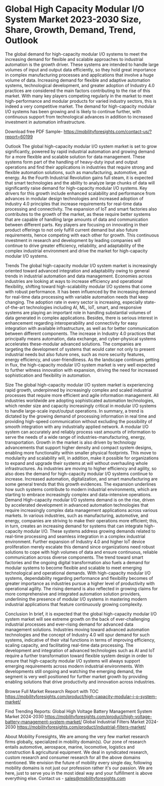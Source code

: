 # Global High Capacity Modular I/O System Market 2023-2030 Size, Share, Growth, Demand, Trend, Outlook

The global demand for high-capacity modular I/O systems to meet the increasing demand for flexible and scalable approaches to industrial automation is the growth driver. These systems are intended to handle large volumes of input and output data efficiently, so they hold great importance in complex manufacturing processes and applications that involve a huge volume of data. Increasing demand for flexible and adaptive automation systems, technological development, and greater adoption of Industry 4.0 practices are considered the main factors contributing to the rise of this market. With many key players competing regularly in the market to meet high-performance and modular products for varied industry sectors, this is indeed a very competitive market. The demand for high-capacity modular I/O systems has been growing and is likely to continue further, with continuous support from technological advances in addition to increased investment in automation infrastructure.

Download free PDF Sample- https://mobilityforesights.com/contact-us/?report=60199

Outlook
The global high-capacity modular I/O system market is set to grow significantly, powered by rapid industrial automation and growing demand for a more flexible and scalable solution for data management. These systems form part of the handling of heavy-duty input and output operations and find their applications in industries that require strong and flexible automation solutions, such as manufacturing, automotive, and energy. As the Fourth Industrial Revolution gains full steam, it is expected that smart technologies and the ability to analyze large chunks of data will significantly raise demand for high-capacity modular I/O systems. Key drivers for this growth include enhanced scalability and performance from advances in modular design technologies and increased adoption of Industry 4.0 principles that increase requirements for real-time data processing and connectivity. The expansion of IoT and smart factories also contributes to the growth of the market, as these require better systems that are capable of handling large amounts of data and communication between different parts. Key players are focusing on innovating in their product offerings to not only fulfill current demand but also future requirements, hence competing with each other for growth. This continuous investment in research and development by leading companies will continue to drive greater efficiency, reliability, and adaptability of the complex industrial environment and drive the market for high-capacity modular I/O systems.

Trends
The global high-capacity modular I/O system market is increasingly oriented toward advanced integration and adaptability owing to general trends in industrial automation and data management. Economies across industries are looking at ways to increase efficiency and operational flexibility, shifting toward high-scalability modular I/O systems that come with robust performance. It has been influenced by the increasing demand for real-time data processing with variable automation needs that keep changing. The adoption rate in every sector is increasing, especially state-of-the-art technologies including AI, ML, IoT, smart, and responsive systems are playing an important role in handling substantial volumes of data generated in complex applications. Besides, there is serious interest in enhancement regarding interoperability and connectivity for easy integration with available infrastructure, as well as for better communication between different components. The increase in Industry 4.0 practices that principally means automation, data exchange, and cyber-physical systems accelerates these-modular advanced solutions. The companies are targeting the development of systems that would cater not only to present industrial needs but also future ones, such as more security features, energy efficiency, and user-friendliness. As the landscape continues getting in flux, the high-capacity modular I/O system market is very well expected to further witness innovation with expansion, driving the need for increased sophistication and flexibility in automation.

Size
The global high-capacity modular I/O system market is experiencing rapid growth, underpinned by increasingly complex and scaled industrial processes that require more efficient and agile information management. All industries worldwide are adopting sophisticated automation technologies, which render size and capacity increasingly critical in modular I/O systems to handle large-scale input/output operations. In summary, a trend is dictated by the growing demand of processing information in real time and providing high-speed communication without excluding the possibility of smooth integration with any industrially applied network. A modular I/O system can accurately and reliably process vast amounts of information to serve the needs of a wide range of industries-manufacturing, energy, transportation. Growth in the market is also driven by technology advancements that support higher density and compact system designs, enabling more functionality within smaller physical footprints. This move to modularity and scalability will, in addition, make it possible for organizations to expand and upgrade their systems at will without overhauling whole infrastructures. As industries are moving to higher efficiency and agility, so also does the demand for high-capacity modular I/O systems continue to increase. Increased automation, digitalization, and smart manufacturing are some general trends that this growth evidences. The expansion underlines how such systems contribute to modern industrial environments, which are starting to embrace increasingly complex and data-intensive operations.
Demand 
High-capacity modular I/O systems demand is on the rise, driven by accelerated development in advanced automation technologies that require increasingly complex data management applications across various markets. In various industries, such as manufacturing, automotive, and energy, companies are striving to make their operations more efficient; this, in turn, creates an increasing demand for systems that can integrate high-capacity modular I/O. These systems address growing demands related to real-time processing and seamless integration in a complex industrial environment. Further expansion of Industry 4.0 and higher IoT device proliferation merely escalate this demand since organizations need robust solutions to cope with high volumes of data and ensure continuous, reliable communication across diverse components. The trend toward smart factories and the ongoing digital transformation also fuels a demand for modular systems to become flexible and scalable to meet emerging technological and operational demands. With high-capacity modular I/O systems, dependability regarding performance and flexibility becomes of greater importance as industries pursue a higher level of productivity with operational agility. The rising demand is also reflected in growing claims for more comprehensive and integrated automation solution providers, underlining the presence of modular I/O systems in mastering modern industrial applications that feature continuously growing complexity.

Conclusion
In brief, it is expected that the global high-capacity modular I/O system market will see extreme growth on the back of ever-challenging industrial processes and ever-rising demand for advanced data management solutions. Industries moving toward advanced automation technologies and the concept of Industry 4.0 will spur demand for such systems, indicative of their vital functions in terms of improving efficiency, scaling capacity, and facilitating real-time data processing. The development and integration of advanced technologies such as AI and IoT require a further transformation toward flexible system design in order to ensure that high-capacity modular I/O systems will always support emerging requirements across modern industrial environments. With developments still ongoing and watching the emerging demand, the segment is very well positioned for further market growth by providing enabling solutions that drive productivity and innovation across industries.

Browse Full Market Research Report with TOC  https://mobilityforesights.com/product/high-capacity-modular-i-o-system-market/

Find Trending Reports:
Global High Voltage Battery Management System Market 2024-2030
https://mobilityforesights.com/product/high-voltage-battery-management-system-market/
Global Industrial Filters Market 2024-2030
https://mobilityforesights.com/product/industrial-filters-market/


About Mobility Foresights,
We are among the very few market research firms globally, specialized in mobility domain(s). Our zone of research entails automotive, aerospace, marine, locomotive, logistics and construction & agricultural equipment. We deal in syndicated research, custom research and consumer research for all the above domains mentioned.
We envision the future of mobility every single day, following mobility domains is not just our profession rather it's our passion. We are here, just to serve you in the most ideal way and your fulfillment is above everything else. Contact us -  sales@mobilityforesights.com 

